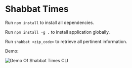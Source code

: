 # Shabbat Times

Run ```npm install``` to install all dependencies.

Run ```npm install -g .``` to install application globally.

Run ```shabbat <zip_code>``` to retrieve all pertinent information.

Demo:

![Demo Of Shabbat Times CLI](https://user-images.githubusercontent.com/58706647/92853870-56928480-f3be-11ea-8e00-c7b6373980a0.gif)
